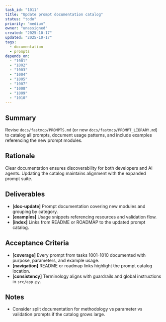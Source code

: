 ```yaml
---
task_id: "1011"
title: "Update prompt documentation catalog"
status: "todo"
priority: "medium"
owner: "unassigned"
created: "2025-10-17"
updated: "2025-10-17"
tags:
  - documentation
  - prompts
depends_on:
  - "1001"
  - "1002"
  - "1003"
  - "1004"
  - "1005"
  - "1007"
  - "1008"
  - "1009"
  - "1010"
---
```


## Summary
Revise `docs/fastmcp/PROMPTS.md` (or new `docs/fastmcp/PROMPT_LIBRARY.md`) to catalog all prompts, document usage patterns, and include examples referencing the new prompt modules.

## Rationale
Clear documentation ensures discoverability for both developers and AI agents. Updating the catalog maintains alignment with the expanded prompt suite.

## Deliverables
- **[doc-update]** Prompt documentation covering new modules and grouping by category.
- **[examples]** Usage snippets referencing resources and validation flow.
- **[index]** Links from README or ROADMAP to the updated prompt catalog.

## Acceptance Criteria
- **[coverage]** Every prompt from tasks 1001-1010 documented with purpose, parameters, and example usage.
- **[navigation]** README or roadmap links highlight the prompt catalog location.
- **[consistency]** Terminology aligns with guardrails and global instructions in `src/app.py`.

## Notes
- Consider split documentation for methodology vs parameter vs validation prompts if the catalog grows large.
